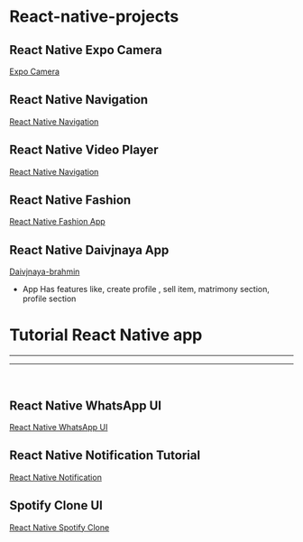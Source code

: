 # React-native-projects





## React Native Expo Camera 
[Expo Camera](https://github.com/adityakmr7/react-native-expo-camera-tutorial)

## React Native Navigation 
[React Native Navigation](https://github.com/adityakmr7/react-navigation-tutorial)


## React Native Video Player
[React Native Navigation](https://github.com/adityakmr7/react-native-video-player)

## React Native Fashion 
[React Native Fashion App](https://github.com/adityakmr7/react-native-fashion)

## React Native Daivjnaya App
[Daivjnaya-brahmin](https://github.com/adityakmr7/daivjnaya-brahmin)
  - App Has features like, create profile , sell item,  matrimony section, profile section 

# Tutorial React Native app
<hr/>
<hr/>
<br/>



## React Native WhatsApp UI
[React Native WhatsApp UI](https://github.com/adityakmr7/whatsapp-react-native)


## React Native Notification Tutorial
[React Native Notification](https://github.com/adityakmr7/react-native-notification-tutorial)

## Spotify Clone UI
[React Native Spotify Clone](https://github.com/adityakmr7/spotify-clone)


